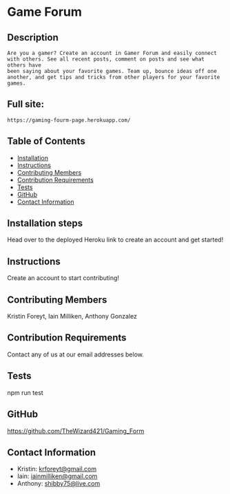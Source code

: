 # Game Forum

## Description
    Are you a gamer? Create an account in Gamer Forum and easily connect with others. See all recent posts, comment on posts and see what others have
    been saying about your favorite games. Team up, bounce ideas off one another, and get tips and tricks from other players for your favorite games.

  ## Full site:
    https://gaming-fourm-page.herokuapp.com/

  ## Table of Contents
  * [Installation](#installation)
  * [Instructions](#usage)
  * [Contributing Members](#contribution)
  * [Contribution Requirements](#contributionReqs)
  * [Tests](#tests)
  * [GitHub](#github)
  * [Contact Information](#contact)

  ## Installation steps
  Head over to the deployed Heroku link to create an account and get started!

  ## Instructions
  Create an account to start contributing!

  ## Contributing Members
  Kristin Foreyt, Iain Milliken, Anthony Gonzalez

  ## Contribution Requirements
  Contact any of us at our email addresses below.

  ## Tests
  npm run test

  ## GitHub
  https://github.com/TheWizard421/Gaming_Form

  ## Contact Information
  * Kristin: krforeyt@gmail.com 
  * Iain: iainmilliken@gmail.com
  * Anthony: shibby75@live.com